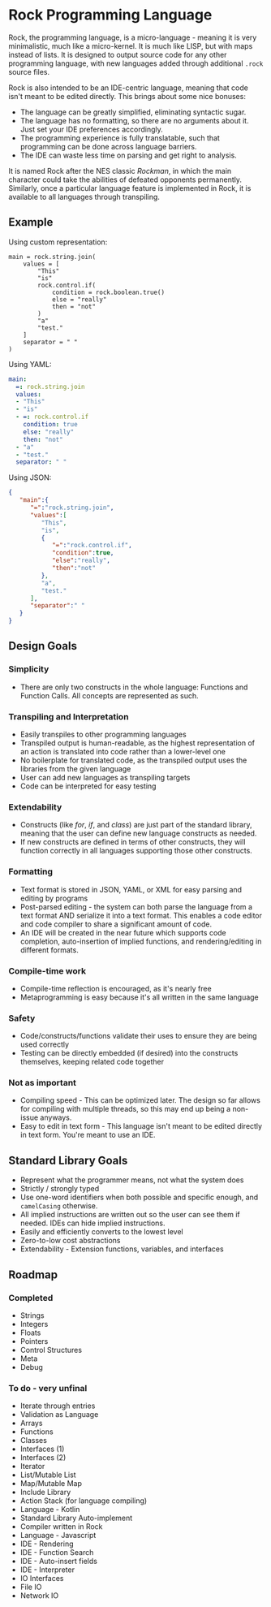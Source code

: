 # Rock Programming Language

Rock, the programming language, is a micro-language - meaning it is very minimalistic, much like a micro-kernel.  It is much like LISP, but with maps instead of lists.  It is designed to output source code for any other programming language, with new languages added through additional `.rock` source files.

Rock is also intended to be an IDE-centric language, meaning that code isn't meant to be edited directly.  This brings about some nice bonuses:

- The language can be greatly simplified, eliminating syntactic sugar.
- The language has no formatting, so there are no arguments about it.  Just set your IDE preferences accordingly.
- The programming experience is fully translatable, such that programming can be done across language barriers.
- The IDE can waste less time on parsing and get right to analysis.

It is named Rock after the NES classic *Rockman*, in which the main character could take the abilities of defeated opponents permanently.  Similarly, once a particular language feature is implemented in Rock, it is available to all languages through transpiling.

## Example

Using custom representation:

```
main = rock.string.join(
    values = [
        "This"
        "is"
        rock.control.if(
            condition = rock.boolean.true()
            else = "really"
            then = "not"
        )
        "a"
        "test."
    ]
    separator = " "
)
```

Using YAML:

```yaml
main:
  =: rock.string.join
  values:
  - "This"
  - "is"
  - =: rock.control.if
    condition: true
    else: "really"
    then: "not"
  - "a"
  - "test."
  separator: " "
```

Using JSON:

```json
{
   "main":{  
      "=":"rock.string.join",
      "values":[  
         "This",
         "is",
         {  
            "=":"rock.control.if",
            "condition":true,
            "else":"really",
            "then":"not"
         },
         "a",
         "test."
      ],
      "separator":" "
   }
}
```

## Design Goals

### Simplicity

- There are only two constructs in the whole language: Functions and Function Calls.  All concepts are represented as such.

### Transpiling and Interpretation

- Easily transpiles to other programming languages
- Transpiled output is human-readable, as the highest representation of an action is translated into code rather than a lower-level one
- No boilerplate for translated code, as the transpiled output uses the libraries from the given language
- User can add new languages as transpiling targets
- Code can be interpreted for easy testing

### Extendability

- Constructs (like *for*, *if*, and *class*) are just part of the standard library, meaning that the user can define new language constructs as needed.
- If new constructs are defined in terms of other constructs, they will function correctly in all languages supporting those other constructs.

### Formatting

- Text format is stored in JSON, YAML, or XML for easy parsing and editing by programs
- Post-parsed editing - the system can both parse the language from a text format AND serialize it into a text format.  This enables a code editor and code compiler to share a significant amount of code.
- An IDE will be created in the near future which supports code completion, auto-insertion of implied functions, and rendering/editing in different formats.

### Compile-time work

- Compile-time reflection is encouraged, as it's nearly free
- Metaprogramming is easy because it's all written in the same language

### Safety

- Code/constructs/functions validate their uses to ensure they are being used correctly
- Testing can be directly embedded (if desired) into the constructs themselves, keeping related code together

### Not as important

- Compiling speed - This can be optimized later.  The design so far allows for compiling with multiple threads, so this may end up being a non-issue anyways.
- Easy to edit in text form - This language isn't meant to be edited directly in text form.  You're meant to use an IDE.


## Standard Library Goals

- Represent what the programmer means, not what the system does
- Strictly / strongly typed
- Use one-word identifiers when both possible and specific enough, and `camelCasing` otherwise.
- All implied instructions are written out so the user can see them if needed.  IDEs can hide implied instructions.
- Easily and efficiently converts to the lowest level
- Zero-to-low cost abstractions
- Extendability - Extension functions, variables, and interfaces

## Roadmap 

### Completed

- Strings
- Integers
- Floats
- Pointers
- Control Structures
- Meta
- Debug

### To do - very unfinal

- Iterate through entries
- Validation as Language
- Arrays
- Functions
- Classes
- Interfaces (1)
- Interfaces (2)
- Iterator
- List/Mutable List
- Map/Mutable Map
- Include Library
- Action Stack (for language compiling)
- Language - Kotlin
- Standard Library Auto-implement
- Compiler written in Rock
- Language - Javascript
- IDE - Rendering
- IDE - Function Search
- IDE - Auto-insert fields
- IDE - Interpreter
- IO Interfaces
- File IO
- Network IO 